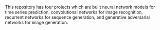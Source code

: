 This repository has four projects which are built neural network models for time series prediction, convolutional networks for image recognition, recurrent networks for sequence generation, and generative adversarial networks for image generation.
